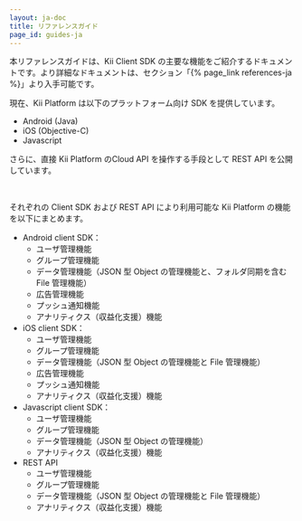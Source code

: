 ```yaml
---
layout: ja-doc
title: リファレンスガイド
page_id: guides-ja
---
```

本リファレンスガイドは、Kii Client SDK の主要な機能をご紹介するドキュメントです。より詳細なドキュメントは、セクション「{% page_link references-ja %}」より入手可能です。

現在、Kii Platform は以下のプラットフォーム向け SDK を提供しています。

* Android (Java)
* iOS (Objective-C)
* Javascript

さらに、直接 Kii Platform のCloud API を操作する手段として REST API を公開しています。

<br/>

それぞれの Client SDK および REST API により利用可能な Kii Platform の機能を以下にまとめます。

* Android client SDK：
  * ユーザ管理機能
  * グループ管理機能
  * データ管理機能（JSON 型 Object の管理機能と、フォルダ同期を含む File 管理機能）
  * 広告管理機能
  * プッシュ通知機能
  * アナリティクス（収益化支援）機能
* iOS client SDK：
  * ユーザ管理機能
  * グループ管理機能
  * データ管理機能（JSON 型 Object の管理機能と File 管理機能）
  * 広告管理機能
  * プッシュ通知機能
  * アナリティクス（収益化支援）機能
* Javascript client SDK：
  * ユーザ管理機能
  * グループ管理機能
  * データ管理機能（JSON 型 Object の管理機能）
  * アナリティクス（収益化支援）機能
* REST API
  * ユーザ管理機能
  * グループ管理機能
  * データ管理機能（JSON 型 Object の管理機能と File 管理機能）
  * アナリティクス（収益化支援）機能
